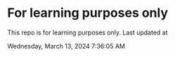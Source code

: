 # For learning purposes only
This repo is for learning purposes only.
Last updated at

Wednesday, March 13, 2024 7:36:05 AM

